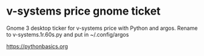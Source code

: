 # v-systems price gnome ticket 

Gnome 3 desktop ticker for v-systems price with Python and argos. Rename to v-systems.1r.60s.py and put in ~/.config/argos

https://pythonbasics.org
